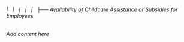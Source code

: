 ###### |   |   |   |   |   ├── Availability of Childcare Assistance or Subsidies for Employees

*Add content here*